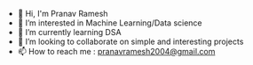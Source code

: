 - 👋 Hi, I'm Pranav Ramesh
- 👀 I’m interested in Machine Learning/Data science
- 🌱 I’m currently learning DSA
- 💞️ I’m looking to collaborate on simple and interesting projects
- 📫 How to reach me : pranavramesh2004@gmail.com

<!---
pranav-on-github/pranav-on-github is a ✨ special ✨ repository because its `README.md` (this file) appears on your GitHub profile.
You can click the Preview link to take a look at your changes.
--->
